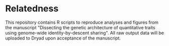 # Relatedness

This repository contains R scripts to reproduce analyses and figures from the manuscript "Dissecting the genetic architecture of quantitative traits using genome-wide identity-by-descent sharing". All raw output data will be uploaded to Dryad upon acceptance of the manuscript. 
